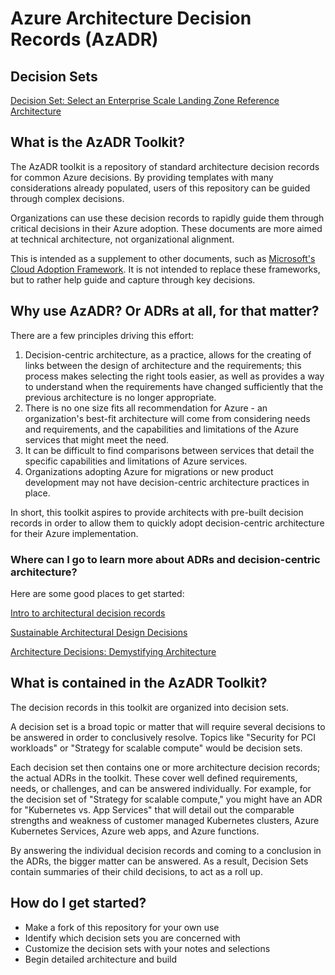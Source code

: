 # Azure Architecture Decision Records (AzADR)

## Decision Sets

[Decision Set: Select an Enterprise Scale Landing Zone Reference Architecture](./enterpriseScaleDecisionSet/esDS-EnterpriseScaleType.md)

## What is the AzADR Toolkit?

The AzADR toolkit is a repository of standard architecture decision records for common Azure decisions. By providing templates with many considerations already populated, users of this repository can be guided through complex decisions.

Organizations can use these decision records to rapidly guide them through critical decisions in their Azure adoption.  These documents are more aimed at technical architecture, not organizational alignment.

This is intended as a supplement to other documents, such as [Microsoft's Cloud Adoption Framework](https://docs.microsoft.com/azure/cloud-adoption-framework/).  It is not intended to replace these frameworks, but to rather help guide and capture through key decisions.

## Why use AzADR?  Or ADRs at all, for that matter?

There are a few principles driving this effort:

1. Decision-centric architecture, as a practice, allows for the creating of links between the design of architecture and the requirements; this process makes selecting the right tools easier, as well as provides a way to understand when the requirements have changed sufficiently that the previous architecture is no longer appropriate.
1. There is no one size fits all recommendation for Azure - an organization's best-fit architecture will come from considering needs and requirements, and the capabilities and limitations of the Azure services that might meet the need.
1. It can be difficult to find comparisons between services that detail the specific capabilities and limitations of Azure services.
1. Organizations adopting Azure for migrations or new product development may not have decision-centric architecture practices in place.

In short, this toolkit aspires to provide architects with pre-built decision records in order to allow them to quickly adopt decision-centric architecture for their Azure implementation.

### Where can I go to learn more about ADRs and decision-centric architecture?

Here are some good places to get started:

[Intro to architectural decision records](https://adr.github.io/)

[Sustainable Architectural Design Decisions](https://www.infoq.com/articles/sustainable-architectural-design-decisions/)

[Architecture Decisions: Demystifying Architecture](https://personal.utdallas.edu/~chung/SA/zz-Impreso-architecture_decisions-tyree-05.pdf)

## What is contained in the AzADR Toolkit?

The decision records in this toolkit are organized into decision sets.

A decision set is a broad topic or matter that will require several decisions to be answered in order to conclusively resolve.  Topics like "Security for PCI workloads" or "Strategy for scalable compute" would be decision sets.

Each decision set then contains one or more architecture decision records; the actual ADRs in the toolkit.  These cover well defined requirements, needs, or challenges, and can be answered individually.  For example, for the decision set of "Strategy for scalable compute," you might have an ADR for "Kubernetes vs. App Services" that will detail out the comparable strengths and weakness of customer managed Kubernetes clusters, Azure Kubernetes Services, Azure web apps, and Azure functions.

By answering the individual decision records and coming to a conclusion in the ADRs, the bigger matter can be answered.  As a result, Decision Sets contain summaries of their child decisions, to act as a roll up.

## How do I get started?

* Make a fork of this repository for your own use
* Identify which decision sets you are concerned with
* Customize the decision sets with your notes and selections
* Begin detailed architecture and build
